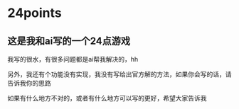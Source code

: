 # 24points
## 这是我和ai写的一个24点游戏

<p>我写的很水，有很多问题都是ai帮我解决的，hh</p>

<p>另外，我还有个功能没有实现，我没有写给出官方解的方法，如果你会写的话，请告诉我你的思路</p>

<p>如果有什么地方不对的，或者有什么地方可以写的更好，希望大家告诉我</p>
